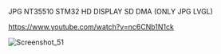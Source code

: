 JPG NT35510 STM32 HD DISPLAY SD DMA (ONLY JPG LVGL)

https://www.youtube.com/watch?v=nc6CNb1N1ck

![Screenshot_51](https://github.com/user-attachments/assets/c88a2662-5301-425a-a8cf-58266c06cfa9)

